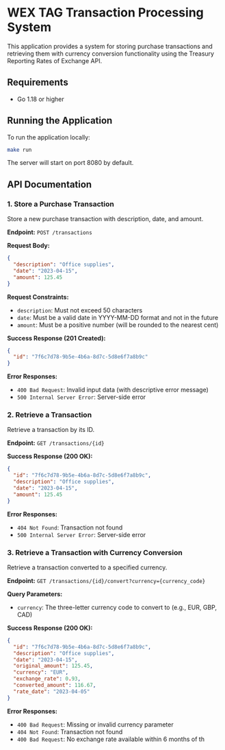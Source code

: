 # WEX TAG Transaction Processing System

This application provides a system for storing purchase transactions and retrieving them with currency conversion functionality using the Treasury Reporting Rates of Exchange API.

## Requirements

- Go 1.18 or higher

## Running the Application

To run the application locally:

```bash
make run
```

The server will start on port 8080 by default.

## API Documentation

### 1. Store a Purchase Transaction

Store a new purchase transaction with description, date, and amount.

**Endpoint:** `POST /transactions`

**Request Body:**
```json
{
  "description": "Office supplies",
  "date": "2023-04-15",
  "amount": 125.45
}
```

**Request Constraints:**
- `description`: Must not exceed 50 characters
- `date`: Must be a valid date in YYYY-MM-DD format and not in the future
- `amount`: Must be a positive number (will be rounded to the nearest cent)

**Success Response (201 Created):**
```json
{
  "id": "7f6c7d78-9b5e-4b6a-8d7c-5d8e6f7a8b9c"
}
```

**Error Responses:**
- `400 Bad Request`: Invalid input data (with descriptive error message)
- `500 Internal Server Error`: Server-side error

### 2. Retrieve a Transaction

Retrieve a transaction by its ID.

**Endpoint:** `GET /transactions/{id}`

**Success Response (200 OK):**
```json
{
  "id": "7f6c7d78-9b5e-4b6a-8d7c-5d8e6f7a8b9c",
  "description": "Office supplies",
  "date": "2023-04-15",
  "amount": 125.45
}
```

**Error Responses:**
- `404 Not Found`: Transaction not found
- `500 Internal Server Error`: Server-side error

### 3. Retrieve a Transaction with Currency Conversion

Retrieve a transaction converted to a specified currency.

**Endpoint:** `GET /transactions/{id}/convert?currency={currency_code}`

**Query Parameters:**
- `currency`: The three-letter currency code to convert to (e.g., EUR, GBP, CAD)

**Success Response (200 OK):**
```json
{
  "id": "7f6c7d78-9b5e-4b6a-8d7c-5d8e6f7a8b9c",
  "description": "Office supplies",
  "date": "2023-04-15",
  "original_amount": 125.45,
  "currency": "EUR",
  "exchange_rate": 0.93,
  "converted_amount": 116.67,
  "rate_date": "2023-04-05"
}
```

**Error Responses:**
- `400 Bad Request`: Missing or invalid currency parameter
- `404 Not Found`: Transaction not found
- `400 Bad Request`: No exchange rate available within 6 months of th
